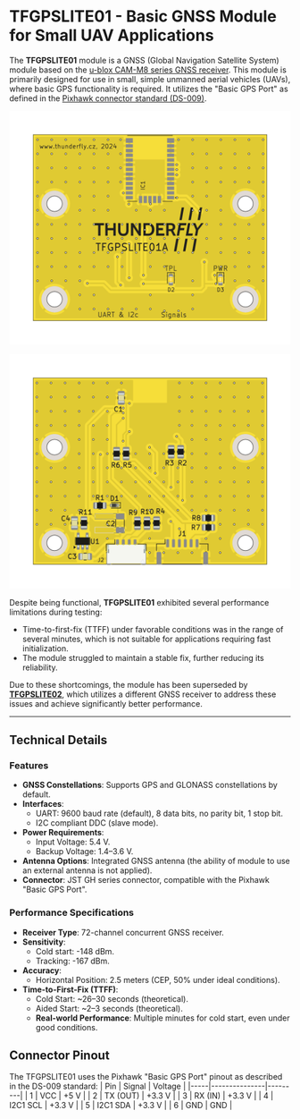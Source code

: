# TFGPSLITE01 - Basic GNSS Module for Small UAV Applications

The **TFGPSLITE01** module is a GNSS (Global Navigation Satellite System) module based on the [u-blox CAM-M8 series GNSS receiver](https://www.u-blox.com/en/product/cam-m8-series). 
This module is primarily designed for use in small, simple unmanned aerial vehicles (UAVs), where basic GPS functionality is required. It utilizes the "Basic GPS Port" as defined in the [Pixhawk connector standard (DS-009)](https://github.com/pixhawk/Pixhawk-Standards/blob/master/DS-009%20Pixhawk%20Connector%20Standard.pdf).

![TFGPSLITE01 top wiev](doc/gen/img/TFGPSLITE01-top.png)

![TFGPSLITE01 bottom wiev](doc/gen/img/TFGPSLITE01-bottom.png)

Despite being functional, **TFGPSLITE01** exhibited several performance limitations during testing:
- Time-to-first-fix (TTFF) under favorable conditions was in the range of several minutes, which is not suitable for applications requiring fast initialization.
- The module struggled to maintain a stable fix, further reducing its reliability.

Due to these shortcomings, the module has been superseded by [**TFGPSLITE02**](https://github.com/ThunderFly-aerospace/TFGPSLITE02), which utilizes a different GNSS receiver to address these issues and achieve significantly better performance.

---

## Technical Details
### Features
- **GNSS Constellations**: Supports GPS and GLONASS constellations by default.
- **Interfaces**:
  - UART: 9600 baud rate (default), 8 data bits, no parity bit, 1 stop bit.
  - I2C compliant DDC (slave mode).
- **Power Requirements**:
  - Input Voltage: 5.4 V.
  - Backup Voltage: 1.4–3.6 V.
- **Antenna Options**: Integrated GNSS antenna (the ability of module to use an external antenna is not applied).
- **Connector**: JST GH series connector, compatible with the Pixhawk "Basic GPS Port".

### Performance Specifications
- **Receiver Type**: 72-channel concurrent GNSS receiver.
- **Sensitivity**:
  - Cold start: -148 dBm.
  - Tracking: -167 dBm.
- **Accuracy**: 
  - Horizontal Position: 2.5 meters (CEP, 50% under ideal conditions).
- **Time-to-First-Fix (TTFF)**:
  - Cold Start: ~26–30 seconds (theoretical).
  - Aided Start: ~2–3 seconds (theoretical).
  - **Real-world Performance**: Multiple minutes for cold start, even under good conditions.

## Connector Pinout

The TFGPSLITE01 uses the Pixhawk "Basic GPS Port" pinout as described in the DS-009 standard:
| Pin | Signal        | Voltage |
|-----|---------------|---------|
| 1   | VCC           | +5 V    |
| 2   | TX (OUT)      | +3.3 V  |
| 3   | RX (IN)       | +3.3 V  |
| 4   | I2C1 SCL      | +3.3 V  |
| 5   | I2C1 SDA      | +3.3 V  |
| 6   | GND           | GND     |



